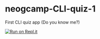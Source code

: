 # neogcamp-CLI-quiz-1
First CLI quiz app (Do you know me?)

[![Run on Repl.it](https://replit.com/badge/github/VasuGargDev/neogcamp-CLI-quiz-1)](https://replit.com/@VASUGARG2/neogcamp-CLI-quiz-1?embed=1&output=1)

<!--     ![Run on Repl.it](https://replit.com/badge/github/VasuGargDev/neogcamp-CLI-quiz-1)      -->



